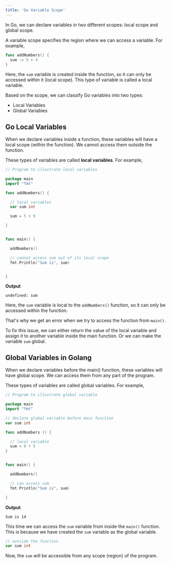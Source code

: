 ```yaml
---
title: 'Go Variable Scope'
---
```


In Go, we can declare variables in two different scopes: local scope and global scope.

A variable scope specifies the region where we can access a variable. For example,

```go
func addNumbers() {
  sum := 5 + 4
}
```

Here, the `sum` variable is created inside the function, so it can only be accessed within it (local scope). This type of variable is called a local variable.

Based on the scope, we can classify Go variables into two types:

- Local Variables
- Global Variables

## Go Local Variables

When we declare variables inside a function, these variables will have a local scope (within the function). We cannot access them outside the function.

These types of variables are called **local variables**. For example,

```go
// Program to illustrate local variables

package main
import "fmt"

func addNumbers() {

  // local variables
  var sum int

  sum = 5 + 9

}


func main() {

  addNumbers()

  // cannot access sum out of its local scope
  fmt.Println("Sum is", sum)


}
```

**Output**

```text
undefined: sum
```

Here, the `sum` variable is local to the `addNumbers()` function, so it can only be accessed within the function.

That's why we get an error when we try to access the function from `main()`.

To fix this issue, we can either return the value of the local variable and assign it to another variable inside the main function. Or we can make the variable `sum` global.

## Global Variables in Golang

When we declare variables before the main() function, these variables will have global scope. We can access them from any part of the program.

These types of variables are called global variables. For example,

```go
// Program to illustrate global variable

package main
import "fmt"

// declare global variable before main function
var sum int

func addNumbers () {

  // local variable
  sum = 9 + 5
}


func main() {

  addNumbers()

  // can access sum
  fmt.Println("Sum is", sum)

}
```

**Output**

```text
Sum is 14
```

This time we can access the `sum` variable from inside the `main()` function. This is because we have created the `sum` variable as the global variable.

```go
// outside the function
var sum int
```

Now, the `sum` will be accessible from any scope (region) of the program.
